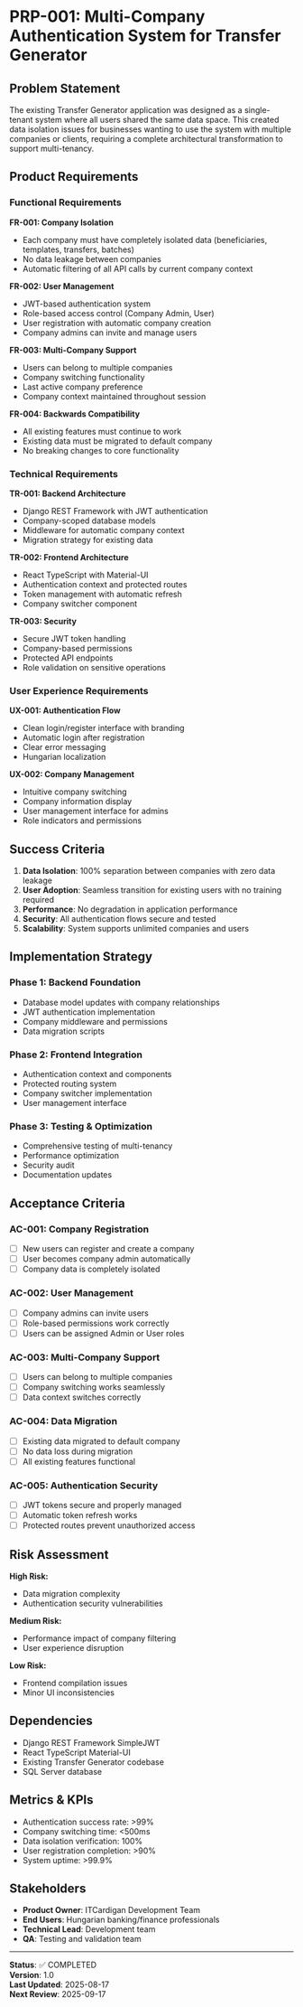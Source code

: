 # PRP-001: Multi-Company Authentication System for Transfer Generator

## Problem Statement

The existing Transfer Generator application was designed as a single-tenant system where all users shared the same data space. This created data isolation issues for businesses wanting to use the system with multiple companies or clients, requiring a complete architectural transformation to support multi-tenancy.

## Product Requirements

### Functional Requirements

**FR-001: Company Isolation**
- Each company must have completely isolated data (beneficiaries, templates, transfers, batches)
- No data leakage between companies
- Automatic filtering of all API calls by current company context

**FR-002: User Management**
- JWT-based authentication system
- Role-based access control (Company Admin, User)
- User registration with automatic company creation
- Company admins can invite and manage users

**FR-003: Multi-Company Support**
- Users can belong to multiple companies
- Company switching functionality
- Last active company preference
- Company context maintained throughout session

**FR-004: Backwards Compatibility**
- All existing features must continue to work
- Existing data must be migrated to default company
- No breaking changes to core functionality

### Technical Requirements

**TR-001: Backend Architecture**
- Django REST Framework with JWT authentication
- Company-scoped database models
- Middleware for automatic company context
- Migration strategy for existing data

**TR-002: Frontend Architecture**
- React TypeScript with Material-UI
- Authentication context and protected routes
- Token management with automatic refresh
- Company switcher component

**TR-003: Security**
- Secure JWT token handling
- Company-based permissions
- Protected API endpoints
- Role validation on sensitive operations

### User Experience Requirements

**UX-001: Authentication Flow**
- Clean login/register interface with branding
- Automatic login after registration
- Clear error messaging
- Hungarian localization

**UX-002: Company Management**
- Intuitive company switching
- Company information display
- User management interface for admins
- Role indicators and permissions

## Success Criteria

1. **Data Isolation**: 100% separation between companies with zero data leakage
2. **User Adoption**: Seamless transition for existing users with no training required
3. **Performance**: No degradation in application performance
4. **Security**: All authentication flows secure and tested
5. **Scalability**: System supports unlimited companies and users

## Implementation Strategy

### Phase 1: Backend Foundation
- Database model updates with company relationships
- JWT authentication implementation
- Company middleware and permissions
- Data migration scripts

### Phase 2: Frontend Integration
- Authentication context and components
- Protected routing system
- Company switcher implementation
- User management interface

### Phase 3: Testing & Optimization
- Comprehensive testing of multi-tenancy
- Performance optimization
- Security audit
- Documentation updates

## Acceptance Criteria

### AC-001: Company Registration
- [ ] New users can register and create a company
- [ ] User becomes company admin automatically
- [ ] Company data is completely isolated

### AC-002: User Management
- [ ] Company admins can invite users
- [ ] Role-based permissions work correctly
- [ ] Users can be assigned Admin or User roles

### AC-003: Multi-Company Support
- [ ] Users can belong to multiple companies
- [ ] Company switching works seamlessly
- [ ] Data context switches correctly

### AC-004: Data Migration
- [ ] Existing data migrated to default company
- [ ] No data loss during migration
- [ ] All existing features functional

### AC-005: Authentication Security
- [ ] JWT tokens secure and properly managed
- [ ] Automatic token refresh works
- [ ] Protected routes prevent unauthorized access

## Risk Assessment

**High Risk:**
- Data migration complexity
- Authentication security vulnerabilities

**Medium Risk:**
- Performance impact of company filtering
- User experience disruption

**Low Risk:**
- Frontend compilation issues
- Minor UI inconsistencies

## Dependencies

- Django REST Framework SimpleJWT
- React TypeScript Material-UI
- Existing Transfer Generator codebase
- SQL Server database

## Metrics & KPIs

- Authentication success rate: >99%
- Company switching time: <500ms
- Data isolation verification: 100%
- User registration completion: >90%
- System uptime: >99.9%

## Stakeholders

- **Product Owner**: ITCardigan Development Team
- **End Users**: Hungarian banking/finance professionals
- **Technical Lead**: Development team
- **QA**: Testing and validation team

---

**Status**: ✅ COMPLETED  
**Version**: 1.0  
**Last Updated**: 2025-08-17  
**Next Review**: 2025-09-17